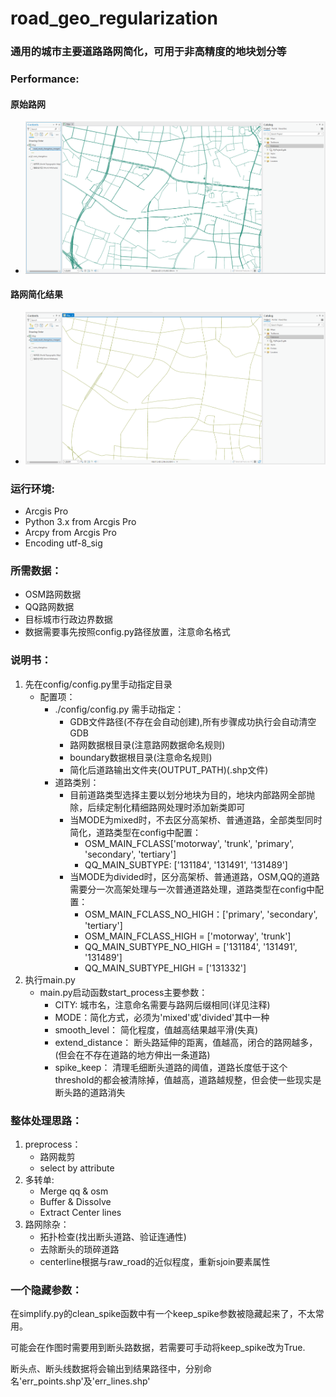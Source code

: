 # road_geo_regularization
### 通用的城市主要道路路网简化，可用于非高精度的地块划分等

### Performance:
#### 原始路网
- ![overview](./img/micro_raw.png)
#### 路网简化结果
- ![overview](./img/micro_process.png)


### 运行环境:
- Arcgis Pro
- Python 3.x from Arcgis Pro 
- Arcpy from Arcgis Pro
- Encoding utf-8_sig

### 所需数据：
- OSM路网数据
- QQ路网数据
- 目标城市行政边界数据
- 数据需要事先按照config.py路径放置，注意命名格式

### 说明书：
1. 先在config/config.py里手动指定目录
    - 配置项：
        - ./config/config.py 需手动指定：
            - GDB文件路径(不存在会自动创建),所有步骤成功执行会自动清空GDB
            - 路网数据根目录(注意路网数据命名规则)
            - boundary数据根目录(注意命名规则)
            - 简化后道路输出文件夹(OUTPUT_PATH)(.shp文件)
        - 道路类别：
            - 目前道路类型选择主要以划分地块为目的，地块内部路网全部抛除，后续定制化精细路网处理时添加新类即可
            - 当MODE为mixed时，不去区分高架桥、普通道路，全部类型同时简化，道路类型在config中配置：
                - OSM_MAIN_FCLASS['motorway', 'trunk', 'primary', 'secondary', 'tertiary']
                - QQ_MAIN_SUBTYPE: ['131184', '131491', '131489']
            - 当MODE为divided时，区分高架桥、普通道路，OSM,QQ的道路需要分一次高架处理与一次普通道路处理，道路类型在config中配置：
                - OSM_MAIN_FCLASS_NO_HIGH：['primary', 'secondary', 'tertiary']
                - OSM_MAIN_FCLASS_HIGH = ['motorway', 'trunk']
                - QQ_MAIN_SUBTYPE_NO_HIGH = ['131184', '131491', '131489']
                - QQ_MAIN_SUBTYPE_HIGH = ['131332']
2. 执行main.py
    - main.py启动函数start_process主要参数：
        - CITY: 城市名，注意命名需要与路网后缀相同(详见注释)
        - MODE：简化方式，必须为'mixed'或'divided'其中一种
        - smooth_level： 简化程度，值越高结果越平滑(失真)
        - extend_distance： 断头路延伸的距离，值越高，闭合的路网越多，(但会在不存在道路的地方伸出一条道路)
        - spike_keep： 清理毛细断头道路的阈值，道路长度低于这个threshold的都会被清除掉，值越高，道路越规整，但会使一些现实是断头路的道路消失

### 整体处理思路：
1.  preprocess：
    - 路网裁剪
    - select by attribute 
2.  多转单:
    - Merge qq & osm
    - Buffer & Dissolve
    - Extract Center lines
3.  路网除杂：
    - 拓扑检查(找出断头道路、验证连通性)
    - 去除断头的琐碎道路
    - centerline根据与raw_road的近似程度，重新sjoin要素属性

### 一个隐藏参数：
在simplify.py的clean_spike函数中有一个keep_spike参数被隐藏起来了，不太常用。

可能会在作图时需要用到断头路数据，若需要可手动将keep_spike改为True.

断头点、断头线数据将会输出到结果路径中，分别命名'err_points.shp'及'err_lines.shp'